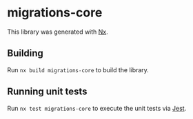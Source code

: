 # migrations-core

This library was generated with [Nx](https://nx.dev).

## Building

Run `nx build migrations-core` to build the library.

## Running unit tests

Run `nx test migrations-core` to execute the unit tests via [Jest](https://jestjs.io).
